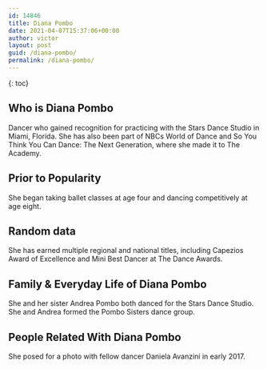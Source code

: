 ```yaml
---
id: 14846
title: Diana Pombo
date: 2021-04-07T15:37:06+00:00
author: victor
layout: post
guid: /diana-pombo/
permalink: /diana-pombo/
---
```



{: toc}


## Who is Diana Pombo



Dancer who gained recognition for practicing with the Stars Dance Studio in Miami, Florida. She has also been part of NBCs World of Dance and So You Think You Can Dance: The Next Generation, where she made it to The Academy.

                
                
                
## Prior to Popularity



She began taking ballet classes at age four and dancing competitively at age eight. 

                
                
                
## Random data



She has earned multiple regional and national titles, including Capezios Award of Excellence and Mini Best Dancer at The Dance Awards.

                
                
                
## Family & Everyday Life of Diana Pombo



She and her sister Andrea Pombo both danced for the Stars Dance Studio. She and Andrea formed the Pombo Sisters dance group. 

                
                
                
## People Related With Diana Pombo



She posed for a photo with fellow dancer Daniela Avanzini in early 2017.

                
              
            
          
          
          